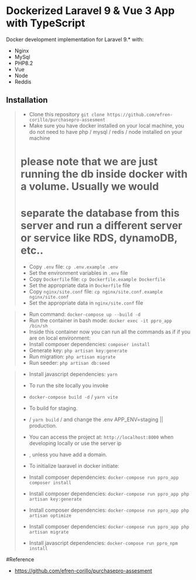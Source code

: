 # Dockerized Laravel 9 & Vue 3 App with TypeScript

Docker development implementation for Laravel 9.\* with:

- Nginx
- MySql
- PHP8.2
- Vue
- Node
- Reddis

## Installation

> - Clone this repository `git clone https://github.com/efren-corillo/purchasepro-assesment`
> - Make sure you have docker installed on your local machine, you do not need to have php / mysql / redis / node installed on your machine
> # please note that we are just running the db inside docker with a volume. Usually we would 
> # separate the database from this server and run a different server or service like RDS, dynamoDB, etc..
> - Copy `.env` file: `cp .env.example .env`
> - Set the environment variables in `.env` file
> - Copy `Dockerfile` file: `cp Dockerfile.example Dockerfile`
> - Set the appropriate data in `Dockerfile` file
> - Copy `nginx/site.conf` file: `cp nginx/site.conf.example nginx/site.conf`
> - Set the appropriate data in `nginx/site.conf` file

> - Run command: `docker-compose up --build -d`
> - Run the container in bash mode: `docker exec -it ppro_app /bin/sh`
> - Inside this container now you can run all the commands as if if you are on local environment:
> - Install composer dependencies: `composer install`
> - Generate key: `php artisan key:generate`
> - Run migration: `php artisan migrate`
> - Run seeder: `php artisan db:seed`

> - Install javascript dependencies: `yarn`
> - To run the site locally you invoke
> - `docker-compose build -d` / `yarn vite` 
> - To build for staging.
> - / `yarn build` / and change the .env APP_ENV=staging || production.
> - You can access the project at: `http://localhost:8000` when developing locally or use the server ip
> - , unless you have add a domain.
> 
> - To initialize laaravel in docker initiate:
> - Install composer dependencies: `docker-compose run ppro_app composer install`
> - Install composer dependencies: `docker-compose run ppro_app php artisan key:generate`
> - Install composer dependencies: `docker-compose run ppro_app php artisan optimize`
> - Install composer dependencies: `docker-compose run ppro_app php artisan migrate`
> - Install javascript dependencies: `docker-compose run ppro_npm install`

#Reference
- https://github.com/efren-corillo/purchasepro-assesment